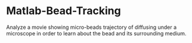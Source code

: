 # Matlab-Bead-Tracking
Analyze a movie showing micro-beads trajectory of diffusing under a microscope
in order to learn about the bead and its surrounding medium.
